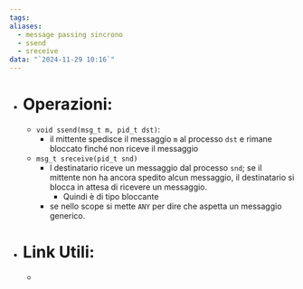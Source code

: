 ```yaml
---
tags: 
aliases:
  - message passing sincrono
  - ssend
  - sreceive
data: "`2024-11-29 10:16`"
---
```

- # Operazioni:
	- `void ssend(msg_t m, pid_t dst)`:
		- il mittente spedisce il messaggio `m` al processo `dst` e rimane bloccato finché non riceve il messaggio
	- `msg_t sreceive(pid_t snd)`
		- l destinatario riceve un messaggio dal processo `snd`; se il mittente non ha ancora spedito alcun messaggio, il destinatario si blocca in attesa di ricevere un messaggio.
			- Quindi è di tipo bloccante
		- se nello scope si mette `ANY` per dire che aspetta un messaggio generico.
- # Link Utili:
	- 